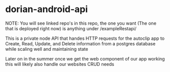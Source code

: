 # dorian-android-api
NOTE: You will see linked repo's in this repo, the one you want (The one that is deployed right now) is anything under /exampleRestapi/

This is a private node API that handes HTTP requests for the autoclip app to Create, Read, Update, and Delete information from a postgres database while scaling well and maintaining state

Later on in the summer once we get the web component of our app working this will likely also handle our websites CRUD needs


